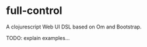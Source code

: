 full-control
============

A clojurescript Web UI DSL based on Om and Bootstrap.

TODO: explain examples...
